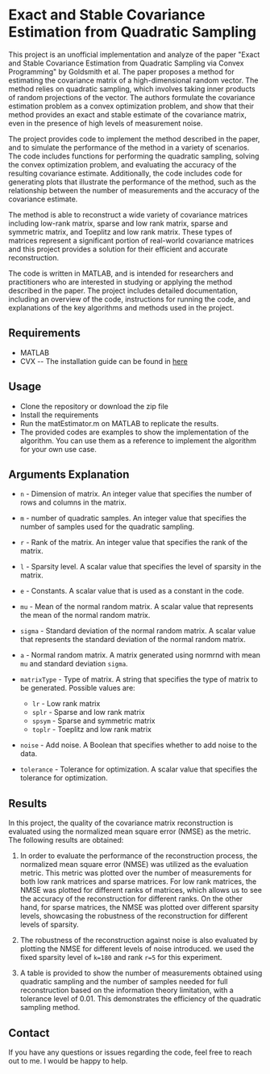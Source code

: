 # Exact and Stable Covariance Estimation from Quadratic Sampling
This project is an unofficial implementation and analyze of the paper "Exact and Stable Covariance Estimation from Quadratic Sampling via Convex Programming" by Goldsmith et al. The paper proposes a method for estimating the covariance matrix of a high-dimensional random vector. The method relies on quadratic sampling, which involves taking inner products of random projections of the vector. The authors formulate the covariance estimation problem as a convex optimization problem, and show that their method provides an exact and stable estimate of the covariance matrix, even in the presence of high levels of measurement noise.

The project provides code to implement the method described in the paper, and to simulate the performance of the method in a variety of scenarios. The code includes functions for performing the quadratic sampling, solving the convex optimization problem, and evaluating the accuracy of the resulting covariance estimate. Additionally, the code includes code for generating plots that illustrate the performance of the method, such as the relationship between the number of measurements and the accuracy of the covariance estimate.

The method is able to reconstruct a wide variety of covariance matrices including low-rank matrix, sparse and low rank matrix, sparse and symmetric matrix, and Toeplitz and low rank matrix. These types of matrices represent a significant portion of real-world covariance matrices and this project provides a solution for their efficient and accurate reconstruction.

The code is written in MATLAB, and is intended for researchers and practitioners who are interested in studying or applying the method described in the paper. The project includes detailed documentation, including an overview of the code, instructions for running the code, and explanations of the key algorithms and methods used in the project.

## Requirements
- MATLAB
- CVX -- The installation guide can be found in [here](http://cvxr.com/cvx/doc/install.html)

## Usage
- Clone the repository or download the zip file
- Install the requirements 
- Run the matEstimator.m on MATLAB to replicate the results.
- The provided codes are examples to show the implementation of the algorithm. You can use them as a reference to implement the algorithm for your own use case.

## Arguments Explanation


- `n` - Dimension of matrix. 
  An integer value that specifies the number of rows and columns in the matrix.

- `m` - number of quadratic samples. 
  An integer value that specifies the number of samples used for the quadratic sampling.

- `r` - Rank of the matrix. 
  An integer value that specifies the rank of the matrix.

- `l` - Sparsity level. 
  A scalar value that specifies the level of sparsity in the matrix.

- `e` - Constants. 
  A scalar value that is used as a constant in the code.

- `mu` - Mean of the normal random matrix. 
  A scalar value that represents the mean of the normal random matrix.

- `sigma` - Standard deviation of the normal random matrix. 
  A scalar value that represents the standard deviation of the normal random matrix.

- `a` - Normal random matrix. 
  A matrix generated using normrnd with mean `mu` and standard deviation `sigma`.

- `matrixType` - Type of matrix. 
  A string that specifies the type of matrix to be generated. Possible values are:
  * `lr` - Low rank matrix
  * `splr` - Sparse and low rank matrix
  * `spsym` - Sparse and symmetric matrix
  * `toplr` - Toeplitz and low rank matrix

- `noise` - Add noise. 
  A Boolean that specifies whether to add noise to the data.

- `tolerance` - Tolerance for optimization. 
  A scalar value that specifies the tolerance for optimization.


## Results

In this project, the quality of the covariance matrix reconstruction is evaluated using the normalized mean square error (NMSE) as the metric. The following results are obtained:

1. In order to evaluate the performance of the reconstruction process, the normalized mean square error (NMSE) was utilized as the evaluation metric. This metric was plotted over the number of measurements for both low rank matrices and sparse matrices. For low rank matrices, the NMSE was plotted for different ranks of matrices, which allows us to see the accuracy of the reconstruction for different ranks. On the other hand, for sparse matrices, the NMSE was plotted over different sparsity levels, showcasing the robustness of the reconstruction for different levels of sparsity. 

3. The robustness of the reconstruction against noise is also evaluated by plotting the NMSE for different levels of noise introduced. we used the fixed sparsity level of `k=180` and rank `r=5` for this experiment.

4. A table is provided to show the number of measurements obtained using quadratic sampling and the number of samples needed for full reconstruction based on the information theory limitation, with a tolerance level of 0.01. This demonstrates the efficiency of the quadratic sampling method.


## Contact
If you have any questions or issues regarding the code, feel free to reach out to me. I would be happy to help.
